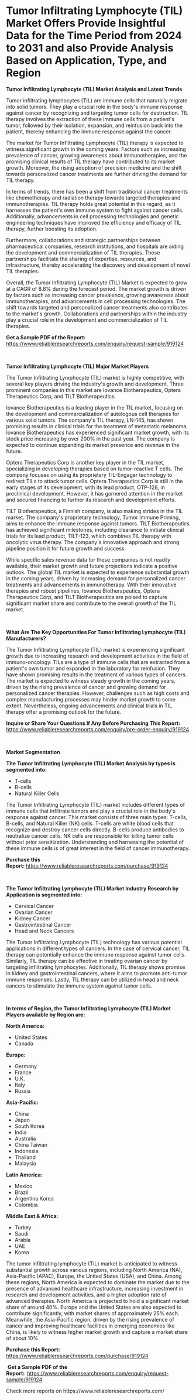 <p><h1>Tumor Infiltrating Lymphocyte (TIL) Market Offers Provide Insightful Data for the Time Period from 2024 to 2031 and also Provide Analysis Based on Application, Type, and Region</h1></p><p><strong>Tumor Infiltrating Lymphocyte (TIL) Market Analysis and Latest Trends</strong></p>
<p><p>Tumor infiltrating lymphocytes (TIL) are immune cells that naturally migrate into solid tumors. They play a crucial role in the body's immune response against cancer by recognizing and targeting tumor cells for destruction. TIL therapy involves the extraction of these immune cells from a patient's tumor, followed by their isolation, expansion, and reinfusion back into the patient, thereby enhancing the immune response against the cancer.</p><p>The market for Tumor Infiltrating Lymphocyte (TIL) therapy is expected to witness significant growth in the coming years. Factors such as increasing prevalence of cancer, growing awareness about immunotherapies, and the promising clinical results of TIL therapy have contributed to its market growth. Moreover, the rising adoption of precision medicine and the shift towards personalized cancer treatments are further driving the demand for TIL therapy.</p><p>In terms of trends, there has been a shift from traditional cancer treatments like chemotherapy and radiation therapy towards targeted therapies and immunotherapies. TIL therapy holds great potential in this regard, as it harnesses the patient's own immune system to fight against cancer cells. Additionally, advancements in cell processing technologies and genetic engineering techniques have improved the efficiency and efficacy of TIL therapy, further boosting its adoption.</p><p>Furthermore, collaborations and strategic partnerships between pharmaceutical companies, research institutions, and hospitals are aiding the development and commercialization of TIL therapies. These partnerships facilitate the sharing of expertise, resources, and infrastructure, thereby accelerating the discovery and development of novel TIL therapies.</p><p>Overall, the Tumor Infiltrating Lymphocyte (TIL) Market is expected to grow at a CAGR of 8.8% during the forecast period. The market growth is driven by factors such as increasing cancer prevalence, growing awareness about immunotherapies, and advancements in cell processing technologies. The shift towards targeted and personalized cancer treatments also contributes to the market's growth. Collaborations and partnerships within the industry play a crucial role in the development and commercialization of TIL therapies.</p></p>
<p><strong>Get a Sample PDF of the Report:&nbsp;</strong> <a href="https://www.reliableresearchreports.com/enquiry/request-sample/919124">https://www.reliableresearchreports.com/enquiry/request-sample/919124</a></p>
<p>&nbsp;</p>
<p><strong>Tumor Infiltrating Lymphocyte (TIL) Major Market Players</strong></p>
<p><p>The Tumor Infiltrating Lymphocyte (TIL) market is highly competitive, with several key players driving the industry's growth and development. Three prominent companies in this market are Iovance Biotherapeutics, Optera Therapeutics Corp, and TILT Biotherapeutics.</p><p>Iovance Biotherapeutics is a leading player in the TIL market, focusing on the development and commercialization of autologous cell therapies for various solid tumors. The company's TIL therapy, LN-145, has shown promising results in clinical trials for the treatment of metastatic melanoma. Iovance Biotherapeutics has experienced significant market growth, with its stock price increasing by over 200% in the past year. The company is expected to continue expanding its market presence and revenue in the future.</p><p>Optera Therapeutics Corp is another key player in the TIL market, specializing in developing therapies based on tumor-reactive T cells. The company focuses on using its proprietary TIL-Engager technology to redirect TILs to attack tumor cells. Optera Therapeutics Corp is still in the early stages of its development, with its lead product, OTP-128, in preclinical development. However, it has garnered attention in the market and secured financing to further its research and development efforts.</p><p>TILT Biotherapeutics, a Finnish company, is also making strides in the TIL market. The company's proprietary technology, Tumor Immune Priming, aims to enhance the immune response against tumors. TILT Biotherapeutics has achieved significant milestones, including clearance to initiate clinical trials for its lead product, TILT-123, which combines TIL therapy with oncolytic virus therapy. The company's innovative approach and strong pipeline position it for future growth and success.</p><p>While specific sales revenue data for these companies is not readily available, their market growth and future projections indicate a positive outlook. The global TIL market is expected to experience substantial growth in the coming years, driven by increasing demand for personalized cancer treatments and advancements in immunotherapy. With their innovative therapies and robust pipelines, Iovance Biotherapeutics, Optera Therapeutics Corp, and TILT Biotherapeutics are poised to capture significant market share and contribute to the overall growth of the TIL market.</p></p>
<p>&nbsp;</p>
<p><strong>What Are The Key Opportunities For Tumor Infiltrating Lymphocyte (TIL) Manufacturers?</strong></p>
<p><p>The Tumor Infiltrating Lymphocyte (TIL) market is experiencing significant growth due to increasing research and development activities in the field of immuno-oncology. TILs are a type of immune cells that are extracted from a patient's own tumor and expanded in the laboratory for reinfusion. They have shown promising results in the treatment of various types of cancers. The market is expected to witness steady growth in the coming years, driven by the rising prevalence of cancer and growing demand for personalized cancer therapies. However, challenges such as high costs and complex manufacturing processes may hinder market growth to some extent. Nevertheless, ongoing advancements and clinical trials in TIL therapy offer a promising outlook for the future.</p></p>
<p><strong>Inquire or Share Your Questions If Any Before Purchasing This Report:</strong> <a href="https://www.reliableresearchreports.com/enquiry/pre-order-enquiry/919124">https://www.reliableresearchreports.com/enquiry/pre-order-enquiry/919124</a></p>
<p>&nbsp;</p>
<p><strong>Market Segmentation</strong></p>
<p><strong>The Tumor Infiltrating Lymphocyte (TIL) Market Analysis by types is segmented into:</strong></p>
<p><ul><li>T-cells</li><li>B-cells</li><li>Natural Killer Cells</li></ul></p>
<p><p>The Tumor Infiltrating Lymphocyte (TIL) market includes different types of immune cells that infiltrate tumors and play a crucial role in the body's response against cancer. This market consists of three main types: T-cells, B-cells, and Natural Killer (NK) cells. T-cells are white blood cells that recognize and destroy cancer cells directly. B-cells produce antibodies to neutralize cancer cells. NK cells are responsible for killing tumor cells without prior sensitization. Understanding and harnessing the potential of these immune cells is of great interest in the field of cancer immunotherapy.</p></p>
<p><strong>Purchase this Report:&nbsp;</strong><a href="https://www.reliableresearchreports.com/purchase/919124">https://www.reliableresearchreports.com/purchase/919124</a></p>
<p>&nbsp;</p>
<p><strong>The Tumor Infiltrating Lymphocyte (TIL) Market Industry Research by Application is segmented into:</strong></p>
<p><ul><li>Cervical Cancer</li><li>Ovarian Cancer</li><li>Kidney Cancer</li><li>Gastrointestinal Cancer</li><li>Head and Neck Cancers</li></ul></p>
<p><p>The Tumor Infiltrating Lymphocyte (TIL) technology has various potential applications in different types of cancers. In the case of cervical cancer, TIL therapy can potentially enhance the immune response against tumor cells. Similarly, TIL therapy can be effective in treating ovarian cancer by targeting infiltrating lymphocytes. Additionally, TIL therapy shows promise in kidney and gastrointestinal cancers, where it aims to promote anti-tumor immune responses. Lastly, TIL therapy can be utilized in head and neck cancers to stimulate the immune system against tumor cells.</p></p>
<p>&nbsp;</p>
<p><strong>In terms of Region, the Tumor Infiltrating Lymphocyte (TIL) Market Players available by Region are:</strong></p>
<p>
    <p> <strong> North America: </strong>
        <ul>
            <li>United States</li>
            <li>Canada</li>
        </ul>
        </p> 
    <p> <strong> Europe: </strong>
        <ul>
            <li>Germany</li>
            <li>France</li>
            <li>U.K.</li>
            <li>Italy</li>
            <li>Russia</li>
        </ul>
        </p> 
    <p> <strong> Asia-Pacific: </strong>
        <ul>
            <li>China</li>
            <li>Japan</li>
            <li>South Korea</li>
            <li>India</li>
            <li>Australia</li>
            <li>China Taiwan</li>
            <li>Indonesia</li>
            <li>Thailand</li>
            <li>Malaysia</li>
        </ul>
        </p> 
    <p> <strong> Latin America: </strong>
        <ul>
            <li>Mexico</li>
            <li>Brazil</li>
            <li>Argentina Korea</li>
            <li>Colombia</li>
        </ul>
        </p> 
    <p> <strong> Middle East & Africa: </strong>
        <ul>
            <li>Turkey</li>
            <li>Saudi</li>
            <li>Arabia</li>
            <li>UAE</li>
            <li>Korea</li>
        </ul>
    </p>
    </p>
<p><p>The tumor infiltrating lymphocyte (TIL) market is anticipated to witness substantial growth across various regions, including North America (NA), Asia-Pacific (APAC), Europe, the United States (USA), and China. Among these regions, North America is expected to dominate the market due to the presence of advanced healthcare infrastructure, increasing investment in research and development activities, and a higher adoption rate of advanced therapies. North America is projected to hold a significant market share of around 40%. Europe and the United States are also expected to contribute significantly, with market shares of approximately 25% each. Meanwhile, the Asia-Pacific region, driven by the rising prevalence of cancer and improving healthcare facilities in emerging economies like China, is likely to witness higher market growth and capture a market share of about 10%.</p></p>
<p><strong>Purchase this Report: </strong><a href="https://www.reliableresearchreports.com/purchase/919124">https://www.reliableresearchreports.com/purchase/919124</a></p>
<p>&nbsp;<strong>Get a Sample PDF of the Report:&nbsp;&nbsp;</strong><a href="https://www.reliableresearchreports.com/enquiry/request-sample/919124">https://www.reliableresearchreports.com/enquiry/request-sample/919124</a></p>
<p><strong></strong></p>
<p>Check more reports on https://www.reliableresearchreports.com/</p>